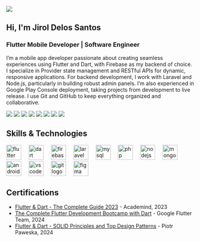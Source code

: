 ![](https://drive.google.com/uc?id=<1EcNPO8M8F2RFNeCAcCfcIvapTO7bChwK>)

## Hi, I'm Jirol Delos Santos

### Flutter Mobile Developer | Software Engineer

I’m a mobile app developer passionate about creating seamless experiences using Flutter and Dart, with Firebase as my backend of choice. I specialize in Provider state management and RESTful APIs for dynamic, responsive applications. For backend development, I work with Laravel and Node.js, particularly in building robust admin panels. I’m also experienced in Google Play Console deployment, taking projects from development to live release. I use Git and GitHub to keep everything organized and collaborative.


![](https://img.shields.io/badge/Flutter-02569B?logo=flutter&logoColor=fff)
![](https://img.shields.io/badge/Dart-%230175C2.svg?logo=dart&logoColor=white)
![](https://img.shields.io/badge/Firebase-039BE5?logo=Firebase&logoColor=white)
![](https://img.shields.io/badge/Supabase-3FCF8E?logo=supabase&logoColor=fff)
![](https://img.shields.io/badge/Laravel-%23FF2D20.svg?logo=laravel&logoColor=white)
![](https://img.shields.io/badge/Node.js-6DA55F?logo=node.js&logoColor=white)
![](https://img.shields.io/badge/Express.js-%23404d59.svg?logo=express&logoColor=%2361DAFB)
![](https://img.shields.io/badge/MongoDB-%234ea94b.svg?logo=mongodb&logoColor=white)

## Skills & Technologies

<div align="left">
  <img src="https://cdn.jsdelivr.net/gh/devicons/devicon/icons/flutter/flutter-original.svg" height="40" alt="flutter logo"  />
  <img width="12" />
  <img src="https://cdn.jsdelivr.net/gh/devicons/devicon/icons/dart/dart-original.svg" height="40" alt="dart logo"  />
  <img width="12" />
  <img src="https://cdn.jsdelivr.net/gh/devicons/devicon/icons/firebase/firebase-plain.svg" height="40" alt="firebase logo"  />
  <img width="12" />
  <img src="https://cdn.jsdelivr.net/gh/devicons/devicon/icons/laravel/laravel-original.svg" height="40" alt="laravel logo"  />
  <img width="12" />
  <img src="https://cdn.jsdelivr.net/gh/devicons/devicon/icons/mysql/mysql-original.svg" height="40" alt="mysql logo"  />
  <img width="12" />
  <img src="https://cdn.jsdelivr.net/gh/devicons/devicon/icons/php/php-original.svg" height="40" alt="php logo"  />
  <img width="12" />
  <img src="https://cdn.jsdelivr.net/gh/devicons/devicon/icons/nodejs/nodejs-original.svg" height="40" alt="nodejs logo"  />
  <img width="12" />
  <img src="https://cdn.jsdelivr.net/gh/devicons/devicon/icons/mongodb/mongodb-original.svg" height="40" alt="mongodb logo"  />
  <img width="12" />
  <img src="https://cdn.jsdelivr.net/gh/devicons/devicon/icons/androidstudio/androidstudio-original.svg" height="40" alt="androidstudio logo"  />
  <img width="12" />
  <img src="https://cdn.jsdelivr.net/gh/devicons/devicon/icons/vscode/vscode-original.svg" height="40" alt="vscode logo"  />
  <img width="12" />
  <img src="https://cdn.jsdelivr.net/gh/devicons/devicon/icons/git/git-original.svg" height="40" alt="git logo"  />
  <img width="12" />
  <img src="https://cdn.jsdelivr.net/gh/devicons/devicon/icons/figma/figma-original.svg" height="40" alt="figma logo"  />
</div>

## Certifications

- [Flutter & Dart - The Complete Guide 2023](https://drive.google.com/file/d/19BpaiWWE-yqk22lgj8bA-1_MP519-e2n/view?usp=sharing) - Academind, 2023
- [The Complete Flutter Development Bootcamp with Dart](https://drive.google.com/file/d/18M07I7fI4qQ9-iBjpPZR56FNr3fVWNf0/view?usp=sharing) - Google Flutter Team, 2024
- [Flutter & Dart - SOLID Principles and Top Design Patterns](https://drive.google.com/file/d/1TKU64R3KW8GCMsMwuOh0YmXy8BfeMHsQ/view?usp=sharing) - Piotr Paweska, 2024
